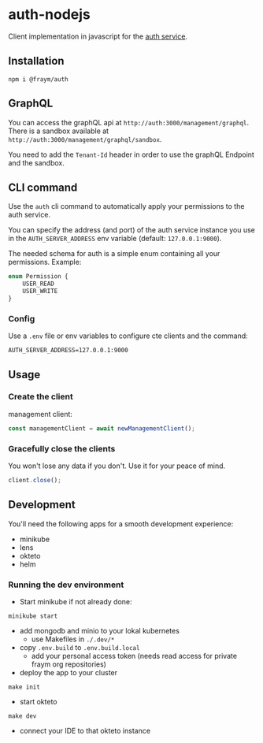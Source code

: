 # auth-nodejs

Client implementation in javascript for the [auth service](https://github.com/fraym/auth).

## Installation

```shell
npm i @fraym/auth
```

## GraphQL

You can access the graphQL api at `http://auth:3000/management/graphql`.
There is a sandbox available at `http://auth:3000/management/graphql/sandbox`.

You need to add the `Tenant-Id` header in order to use the graphQL Endpoint and the sandbox.

## CLI command

Use the `auth` cli command to automatically apply your permissions to the auth service.

You can specify the address (and port) of the auth service instance you use in the `AUTH_SERVER_ADDRESS` env variable (default: `127.0.0.1:9000`).

The needed schema for auth is a simple enum containing all your permissions. Example:

```graphql
enum Permission {
    USER_READ
    USER_WRITE
}
```

### Config

Use a `.env` file or env variables to configure cte clients and the command:

```env
AUTH_SERVER_ADDRESS=127.0.0.1:9000
```

## Usage

### Create the client

management client:

```typescript
const managementClient = await newManagementClient();
```

### Gracefully close the clients

You won't lose any data if you don't. Use it for your peace of mind.

```typescript
client.close();
```

## Development

You'll need the following apps for a smooth development experience:

-   minikube
-   lens
-   okteto
-   helm

### Running the dev environment

-   Start minikube if not already done:

```shell
minikube start
```

-   add mongodb and minio to your lokal kubernetes
    -   use Makefiles in `./.dev/*`
-   copy `.env.build` to `.env.build.local`
    -   add your personal access token (needs read access for private fraym org repositories)
-   deploy the app to your cluster

```
make init
```

-   start okteto

```
make dev
```

-   connect your IDE to that okteto instance
